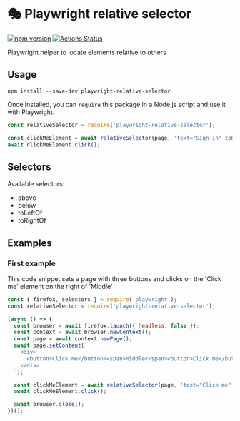 # 🎭 Playwright relative selector

[![npm version](https://img.shields.io/npm/v/playwright-relative-selector.svg?style=flat)](https://www.npmjs.com/package/playwright-relative-selector)
[![Actions Status](https://github.com/jfgreffier/playwright-relative-selector/workflows/build/badge.svg?branch=master)](https://github.com/jfgreffier/playwright-relative-selector/actions?query=branch:master)

Playwright helper to locate elements relative to others

## Usage

```
npm install --save-dev playwright-relative-selector
```

Once installed, you can `require` this package in a Node.js script and use it with Playwright.

```js
const relativeSelector = require('playwright-relative-selector');

const clickMeElement = await relativeSelector(page, 'text="Sign In" toRightOf css=#home');
await clickMeElement.click();
```

## Selectors

Available selectors:
- above
- below
- toLeftOf
- toRightOf

## Examples

### First example

This code snippet sets a page with three buttons and clicks on the 'Click me' element on the right of 'Middle'

```js
const { firefox, selectors } = require('playwright');
const relativeSelector = require('playwright-relative-selector');

(async () => {
  const browser = await firefox.launch({ headless: false });
  const context = await browser.newContext();
  const page = await context.newPage();
  await page.setContent(`
    <div>
      <button>Click me</button><span>Middle</span><button>Click me</button>
    </div>
  `);

  const clickMeElement = await relativeSelector(page, 'text="Click me" toRightOf text="Middle"');
  await clickMeElement.click();

  await browser.close();
})();
```
